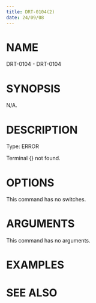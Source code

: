 ```yaml
---
title: DRT-0104(2)
date: 24/09/08
---
```


# NAME

DRT-0104 - DRT-0104

# SYNOPSIS

N/A.

# DESCRIPTION

Type: ERROR

Terminal {} not found.

# OPTIONS

This command has no switches.

# ARGUMENTS

This command has no arguments.

# EXAMPLES

# SEE ALSO
